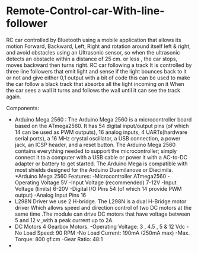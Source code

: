 # Remote-Control-car-With-line-follower
 RC car controlled by Bluetooth using a mobile application that allows its motion Forward, Backward, Left, Right and rotation around itself left & right, and avoid obstacles using an Ultrasonic sensor, so when the ultrasonic detects an obstacle within a distance of 25 cm. or less , the car stops, moves backward then turns right.
RC car following a track It is controlled by three line followers that emit light and sense if the light bounces back to it or not and give either 0,1 output with a bit of code this can be used to make the car follow a black track that absorbs all the light incoming on it When the car sees a wall it turns and follows the wall until it can see the track again.

Components:
  - Arduino Mega 2560 : 
        The Arduino Mega 2560 is a microcontroller board based on the ATmega2560. It has 54 digital input/output pins (of which 14 can be used as PWM outputs), 16 analog inputs, 4           UARTs(hardware serial ports), a 16 MHz crystal oscillator, a USB connection, a power jack, an ICSP header, and a reset button.
        The Arduino Mega 2560 contains everything needed to support the microcontroller; simply connect it to a computer with a USB cable or power it with a AC-to-DC adapter or               battery to get started. The Arduino Mega is compatible with most shields designed for the Arduino Duemilanove or Diecimila.
        *Arduino Mega 2560 Features:
          -Microcontroller ATmega2560
          -Operating Voltage 5V
          -Input Voltage (recommended) 7-12V
          -Input Voltage (limits) 6-20V
          -Digital I/O Pins 54 (of which 14 provide PWM output)
           -Analog Input Pins 16
   - L298N Driver
          we use 2 H-bridge.
          The L298N is a dual H-Bridge motor driver Which allows speed and direction control of two DC motors at the same time .The module can drive DC motors that have voltage                 between 5 and 12 v ,with a peak current up to 2A.
   - DC Motors
       4 Gearbox Motors. 
       -Operating Voltage: 3 , 4.5 , 5 & 12 Vdc
       -No Load Speed: 90 RPM
       -No Load Current: 190mA (250mA max)
       -Max. Torque: 800 gf.cm
       -Gear Ratio: 48:1
   - 
     




